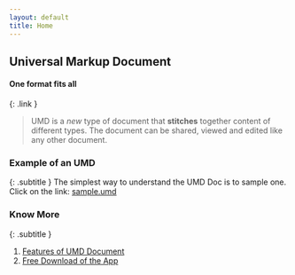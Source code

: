 ```yaml
---
layout: default
title: Home
---
```

## Universal Markup Document
#### One format fits all
{: .link }
<br/>
> UMD is a *new* type of document that **stitches** together content of different types. The document can be shared, viewed and edited like any other document.

### Example of an UMD
{: .subtitle }
The simplest way to understand the UMD Doc is to sample one. Click on the link:
[sample.umd](https://umd-project.org/app?https://storage.googleapis.com/dap-demo-cors/sample-edu.umd)


### Know More
{: .subtitle }
1. [Features of UMD Document](./features.md)
2. [Free Download of the App](./downloads.md)